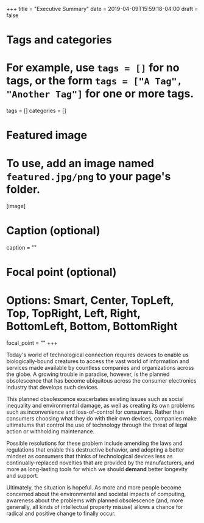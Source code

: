 +++
title = "Executive Summary"
date = 2019-04-09T15:59:18-04:00
draft = false

# Tags and categories
# For example, use `tags = []` for no tags, or the form `tags = ["A Tag", "Another Tag"]` for one or more tags.
tags = []
categories = []

# Featured image
# To use, add an image named `featured.jpg/png` to your page's folder. 
[image]
  # Caption (optional)
  caption = ""

  # Focal point (optional)
  # Options: Smart, Center, TopLeft, Top, TopRight, Left, Right, BottomLeft, Bottom, BottomRight
  focal_point = ""
+++

Today's world of technological connection requires devices to enable us biologically-bound creatures to access the vast world of information and services made available by countless companies and organizations across the globe. A growing trouble in paradise, however, is the planned obsolescence that has become ubiquitous across the consumer electronics industry that develops such devices. 

This planned obsolescence exacerbates existing issues such as social inequality and environmental damage, as well as creating its own problems such as inconvenience and loss-of-control for consumers. Rather than consumers choosing what they do with their own devices, companies make ultimatums that control the use of technology through the threat of legal action or withholding maintenance.

Possible resolutions for these problem include amending the laws and regulations that enable this destructive behavior, and adopting a better mindset as consumers that thinks of technological devices less as continually-replaced novelties that are provided by the manufacturers, and more as long-lasting tools for which we should __demand__ better longevity and support.

Ultimately, the situation is hopeful. As more and more people become concerned about the environmental and societal impacts of computing, awareness about the problems with planned obsolescence (and, more generally, all kinds of intellectual property misuse) allows a chance for radical and positive change to finally occur.